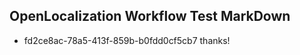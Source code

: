 ## OpenLocalization Workflow Test MarkDown
* fd2ce8ac-78a5-413f-859b-b0fdd0cf5cb7 
thanks!<!--HONumber=Mar16_HO2-->
